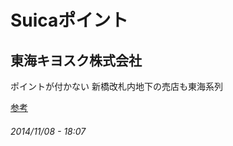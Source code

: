 # Suicaポイント

## 東海キヨスク株式会社

ポイントが付かない
新橋改札内地下の売店も東海系列

[参考](http://yomogi.2ch.net/test/read.cgi/point/1264689089/827-829)


###### 2014/11/08 - 18:07
